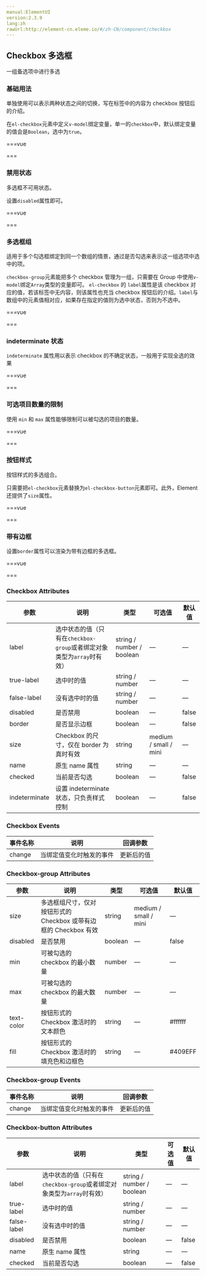 ```yaml
---
manual:ElementUI
version:2.3.9
lang:zh
rawUrl:http://element-cn.eleme.io/#/zh-CN/component/checkbox
---
```



##  Checkbox 多选框<a name="checkbox-duo-xuan-kuang"></a>


一组备选项中进行多选


###  基础用法<a name="ji-chu-yong-fa"></a>


单独使用可以表示两种状态之间的切换，写在标签中的内容为 checkbox 按钮后的介绍。



在`el-checkbox`元素中定义`v-model`绑定变量，单一的`checkbox`中，默认绑定变量的值会是`Boolean`，选中为`true`。




===vue
<template><div>

  <!-- `checked` 为 true 或 false -->
  <el-checkbox v-model="checked">备选项</el-checkbox>

</div></template>


<script>
module.exports =  {
    data() {
      return {
        checked: true
      };
    }
  };
</script>


===






###  禁用状态<a name="jin-yong-zhuang-tai"></a>


多选框不可用状态。



设置`disabled`属性即可。




===vue
<template><div>

  <el-checkbox v-model="checked1" disabled>备选项1</el-checkbox>
  <el-checkbox v-model="checked2" disabled>备选项</el-checkbox>

</div></template>


<script>
module.exports =  {
    data() {
      return {
        checked1: false,
        checked2: true
      };
    }
  };
</script>


===






###  多选框组<a name="duo-xuan-kuang-zu"></a>


适用于多个勾选框绑定到同一个数组的情景，通过是否勾选来表示这一组选项中选中的项。



`checkbox-group`元素能把多个 checkbox 管理为一组，只需要在 Group 中使用`v-model`绑定`Array`类型的变量即可。 `el-checkbox` 的 `label`属性是该 checkbox 对应的值，若该标签中无内容，则该属性也充当 checkbox 按钮后的介绍。`label`与数组中的元素值相对应，如果存在指定的值则为选中状态，否则为不选中。




===vue
<template><div>

  <el-checkbox-group v-model="checkList">
    <el-checkbox label="复选框 A"></el-checkbox>
    <el-checkbox label="复选框 B"></el-checkbox>
    <el-checkbox label="复选框 C"></el-checkbox>
    <el-checkbox label="禁用" disabled></el-checkbox>
    <el-checkbox label="选中且禁用" disabled></el-checkbox>
  </el-checkbox-group>

</div></template>


<script>
module.exports =  {
    data () {
      return {
        checkList: ['选中且禁用','复选框 A']
      };
    }
  };
</script>


===






###  indeterminate 状态<a name="indeterminate-zhuang-tai"></a>


`indeterminate` 属性用以表示 checkbox 的不确定状态，一般用于实现全选的效果



===vue
<template><div>

  <el-checkbox :indeterminate="isIndeterminate" v-model="checkAll" @change="handleCheckAllChange">全选</el-checkbox>
  <div style="margin: 15px 0;"></div>
  <el-checkbox-group v-model="checkedCities" @change="handleCheckedCitiesChange">
    <el-checkbox v-for="city in cities" :label="city" :key="city">{{city}}</el-checkbox>
  </el-checkbox-group>

</div></template>


<script>
  const cityOptions = ['上海', '北京', '广州', '深圳'];
module.exports =  {
    data() {
      return {
        checkAll: false,
        checkedCities: ['上海', '北京'],
        cities: cityOptions,
        isIndeterminate: true
      };
    },
    methods: {
      handleCheckAllChange(val) {
        this.checkedCities = val ? cityOptions : [];
        this.isIndeterminate = false;
      },
      handleCheckedCitiesChange(value) {
        let checkedCount = value.length;
        this.checkAll = checkedCount === this.cities.length;
        this.isIndeterminate = checkedCount > 0 && checkedCount < this.cities.length;
      }
    }
  };
</script>


===






###  可选项目数量的限制<a name="ke-xuan-xiang-mu-shu-liang-de-xian-zhi"></a>


使用 `min` 和 `max` 属性能够限制可以被勾选的项目的数量。



===vue
<template><div>

  <el-checkbox-group 
    v-model="checkedCities1"
    :min="1"
    :max="2">
    <el-checkbox v-for="city in cities" :label="city" :key="city">{{city}}</el-checkbox>
  </el-checkbox-group>

</div></template>


<script>
  const cityOptions = ['上海', '北京', '广州', '深圳'];
module.exports =  {
    data() {
      return {
        checkedCities1: ['上海', '北京'],
        cities: cityOptions
      };
    }
  };
</script>


===






###  按钮样式<a name="an-niu-yang-shi"></a>


按钮样式的多选组合。



只需要把`el-checkbox`元素替换为`el-checkbox-button`元素即可。此外，Element 还提供了`size`属性。




===vue
<template><div>

  <div>
    <el-checkbox-group v-model="checkboxGroup1">
      <el-checkbox-button v-for="city in cities" :label="city" :key="city">{{city}}</el-checkbox-button>
    </el-checkbox-group>
  </div>
  <div style="margin-top: 20px">
    <el-checkbox-group v-model="checkboxGroup2" size="medium">
      <el-checkbox-button v-for="city in cities" :label="city" :key="city">{{city}}</el-checkbox-button>
    </el-checkbox-group>
  </div>
  <div style="margin-top: 20px">
    <el-checkbox-group v-model="checkboxGroup3" size="small">
      <el-checkbox-button v-for="city in cities" :label="city" :disabled="city === '北京'" :key="city">{{city}}</el-checkbox-button>
    </el-checkbox-group>
  </div>
  <div style="margin-top: 20px">
    <el-checkbox-group v-model="checkboxGroup4" size="mini" disabled>
      <el-checkbox-button v-for="city in cities" :label="city" :key="city">{{city}}</el-checkbox-button>
    </el-checkbox-group>
  </div>

</div></template>


<script>
  const cityOptions = ['上海', '北京', '广州', '深圳'];
module.exports =  {
    data () {
      return {
        checkboxGroup1: ['上海'],
        checkboxGroup2: ['上海'],
        checkboxGroup3: ['上海'],
        checkboxGroup4: ['上海'],
        cities: cityOptions
      };
    }
  }
</script>


===






###  带有边框<a name="dai-you-bian-kuang"></a>


设置`border`属性可以渲染为带有边框的多选框。




===vue
<template><div>

  <div>
    <el-checkbox v-model="checked3" label="备选项1" border></el-checkbox>
    <el-checkbox v-model="checked4" label="备选项2" border></el-checkbox>
  </div>
  <div style="margin-top: 20px">
    <el-checkbox v-model="checked5" label="备选项1" border size="medium"></el-checkbox>
    <el-checkbox v-model="checked6" label="备选项2" border size="medium"></el-checkbox>
  </div>
  <div style="margin-top: 20px">
    <el-checkbox-group v-model="checkboxGroup5" size="small">
      <el-checkbox label="备选项1" border></el-checkbox>
      <el-checkbox label="备选项2" border disabled></el-checkbox>
    </el-checkbox-group>
  </div>
  <div style="margin-top: 20px">
    <el-checkbox-group v-model="checkboxGroup6" size="mini" disabled>
      <el-checkbox label="备选项1" border></el-checkbox>
      <el-checkbox label="备选项2" border></el-checkbox>
    </el-checkbox-group>
  </div>

</div></template>


<script>
module.exports =  {
    data () {
      return {
        checked3: true,
        checked4: false,
        checked5: false,
        checked6: true,
        checkboxGroup5: [],
        checkboxGroup6: []
      };
    }
  }
</script>


===






###  Checkbox Attributes<a name="checkbox-attributes"></a>
参数 | 说明 | 类型 | 可选值 | 默认值 
 ---  |  ---  |  ---  |  ---  |  ---  | 
label | 选中状态的值（只有在`checkbox-group`或者绑定对象类型为`array`时有效） | string / number / boolean | — | — 
true-label | 选中时的值 | string / number | — | — 
false-label | 没有选中时的值 | string / number | — | — 
disabled | 是否禁用 | boolean | — | false 
border | 是否显示边框 | boolean | — | false 
size | Checkbox 的尺寸，仅在 border 为真时有效 | string | medium / small / mini | — 
name | 原生 name 属性 | string | — | — 
checked | 当前是否勾选 | boolean | — | false 
indeterminate | 设置 indeterminate 状态，只负责样式控制 | boolean | — | false 


###  Checkbox Events<a name="checkbox-events"></a>
事件名称 | 说明 | 回调参数 
 ---  |  ---  |  ---  | 
change | 当绑定值变化时触发的事件 | 更新后的值 


###  Checkbox-group Attributes<a name="checkbox-group-attributes"></a>
参数 | 说明 | 类型 | 可选值 | 默认值 
 ---  |  ---  |  ---  |  ---  |  ---  | 
size | 多选框组尺寸，仅对按钮形式的 Checkbox 或带有边框的 Checkbox 有效 | string | medium / small / mini | — 
disabled | 是否禁用 | boolean | — | false 
min | 可被勾选的 checkbox 的最小数量 | number | — | — 
max | 可被勾选的 checkbox 的最大数量 | number | — | — 
text-color | 按钮形式的 Checkbox 激活时的文本颜色 | string | — | #ffffff 
fill | 按钮形式的 Checkbox 激活时的填充色和边框色 | string | — | #409EFF 


###  Checkbox-group Events<a name="checkbox-group-events"></a>
事件名称 | 说明 | 回调参数 
 ---  |  ---  |  ---  | 
change | 当绑定值变化时触发的事件 | 更新后的值 


###  Checkbox-button Attributes<a name="checkbox-button-attributes"></a>
参数 | 说明 | 类型 | 可选值 | 默认值 
 ---  |  ---  |  ---  |  ---  |  ---  | 
label | 选中状态的值（只有在`checkbox-group`或者绑定对象类型为`array`时有效） | string / number / boolean | — | — 
true-label | 选中时的值 | string / number | — | — 
false-label | 没有选中时的值 | string / number | — | — 
disabled | 是否禁用 | boolean | — | false 
name | 原生 name 属性 | string | — | — 
checked | 当前是否勾选 | boolean | — | false 

